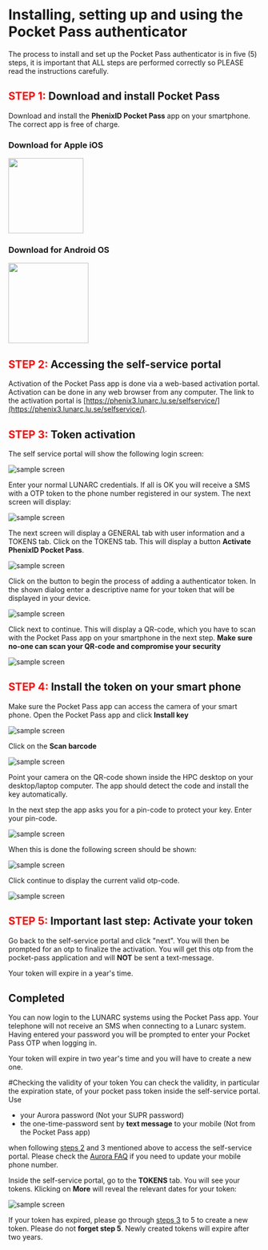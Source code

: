 # Installing, setting up  and using the Pocket Pass authenticator

The process to install and set up the Pocket Pass authenticator is in five (5) steps, it is important that ALL steps are performed correctly so PLEASE read the instructions carefully.

## <span style="color:red">STEP 1:</span>  Download and install Pocket Pass
Download and install the **PhenixID Pocket Pass** app on your smartphone.  The correct app is free of charge.

### Download for Apple iOS

<a href="https://itunes.apple.com/se/app/phenixid-pocket-pass/id1071318323?mt=8" target="_blank"><img class="ios" src="https://www.phenixid.se/content/themes/phenixid/images/app-store.svg" width=150></a>

### Download for Android OS

<a href="https://play.google.com/store/apps/details?id=com.phenixidentity.pocketpass" target="_blank"><img src="https://www.phenixid.se/content/themes/phenixid/images/google-play.png" width=160></a>

## <span style="color:red">STEP 2:</span>  Accessing the self-service portal

Activation of the Pocket Pass app is done via a web-based activation portal.  Activation can be done in any web browser from any computer.  The link to the activation portal is [https://phenix3.lunarc.lu.se/selfservice/](https://phenix3.lunarc.lu.se/selfservice/). 

## <span style="color:red">STEP 3:</span>  Token activation
The self service portal will show the following login screen:

![sample screen](images/selfservice_login_rev1.png "Desktop sample screen")

Enter your normal LUNARC credentials. If all is OK you will receive a SMS with a OTP token to the phone number registered in our system.  The next screen will display:

![sample screen](images/selfservice_otp_rev1.png "Desktop sample screen")

The next screen will display a GENERAL tab with user information and a TOKENS tab. Click on the TOKENS tab. This will display a button **Activate PhenixID Pocket Pass**. 

![sample screen](images/add_token1.png "Desktop sample screen")

Click on the button to begin the process of adding a authenticator token. In the shown dialog enter a descriptive name for your token that will be displayed in your device.

![sample screen](images/add_token2.png "Desktop sample screen")

Click next to continue. This will display a QR-code, which you have to scan with the Pocket Pass app on your smartphone in the next step.  **Make sure no-one can scan your QR-code and compromise your security**

![sample screen](images/add_token3.png "Desktop sample screen")

## <span style="color:red">STEP 4:</span>  Install the token on your smart phone
Make sure the Pocket Pass app can access the camera of your smart phone.   Open the Pocket Pass app and click **Install key**

![sample screen](images/pp_ss2.png "Desktop sample screen")

Click on the **Scan barcode**

![sample screen](images/pp_ss3.png "Desktop sample screen")

Point your camera on the QR-code shown inside the HPC desktop on your desktop/laptop computer. The app should detect the code and install the key automatically. 

In the next step the app asks you for a pin-code to protect your key. Enter your pin-code. 

![sample screen](images/pp_ss4.png "Desktop sample screen")

When this is done the following screen should be shown:

![sample screen](images/pp_ss5.png "Desktop sample screen")

Click continue to display the current valid otp-code.

![sample screen](images/pp_ss6.png "Desktop sample screen")

## <span style="color:red">STEP 5:</span>  Important last step: Activate your token

Go back to the self-service portal and click "next". You will then be prompted for an otp to finalize the activation. You will get this otp from the pocket-pass application and will **NOT** be sent a text-message.

Your token will expire in a year's time.

## Completed

You can now login to the LUNARC systems using the Pocket Pass app. Your telephone will not receive an SMS when connecting to a Lunarc system. Having entered your password you will be prompted to enter your Pocket Pass OTP when logging in.

Your token will expire in two year's time and you will have to create a new one.


#Checking the validity of your token
You can check the validity, in particular the expiration state, of your pocket pass token inside the self-service portal.  Use

* your Aurora password (Not your SUPR password)
* the one-time-password sent by **text message** to your mobile (Not from the Pocket Pass app) 

when following [steps 2](#step-2-accessing-the-self-service-portal) and 3 mentioned above to access the self-service portal.  Please check the [Aurora FAQ](https://lunarc-documentation.readthedocs.io/en/latest/aurora_faq/#could-your-send-my-one-time-password-for-pocket-pass-activation-to-my-new-mobile-phone-number) if you need to update your mobile phone number.

Inside the self-service portal, go to the **TOKENS** tab.  You will see your tokens.  Klicking on **More** will reveal the relevant dates for your token:

![sample screen](images/pp_token_status.png "Token dates")

If your token has expired, please go through [steps 3](#step-3-token-activation) to 5 to create a new token.  Please do not **forget step 5**.  Newly created tokens will expire after two years.
